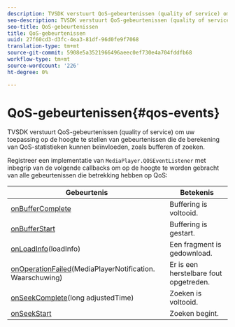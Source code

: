 ```yaml
---
description: TVSDK verstuurt QoS-gebeurtenissen (quality of service) om uw toepassing op de hoogte te stellen van gebeurtenissen die de berekening van QoS-statistieken kunnen beïnvloeden, zoals bufferen of zoeken.
seo-description: TVSDK verstuurt QoS-gebeurtenissen (quality of service) om uw toepassing op de hoogte te stellen van gebeurtenissen die de berekening van QoS-statistieken kunnen beïnvloeden, zoals bufferen of zoeken.
seo-title: QoS-gebeurtenissen
title: QoS-gebeurtenissen
uuid: 27f60cd3-d3fc-4ea3-81df-96d0fe9f7068
translation-type: tm+mt
source-git-commit: 5908e5a3521966496aeec0ef730e4a704fddfb68
workflow-type: tm+mt
source-wordcount: '226'
ht-degree: 0%

---
```



# QoS-gebeurtenissen{#qos-events}

TVSDK verstuurt QoS-gebeurtenissen (quality of service) om uw toepassing op de hoogte te stellen van gebeurtenissen die de berekening van QoS-statistieken kunnen beïnvloeden, zoals bufferen of zoeken.

Registreer een implementatie van `MediaPlayer.QOSEventListener` met inbegrip van de volgende callbacks om op de hoogte te worden gebracht van alle gebeurtenissen die betrekking hebben op QoS:

| Gebeurtenis | Betekenis |
|---|---|
| [onBufferComplete](https://help.adobe.com/en_US/primetime/api/psdk/javadoc_1.4/com/adobe/mediacore/MediaPlayer.QOSEventListener.html#onBufferComplete()) | Buffering is voltooid. |
| [onBufferStart](https://help.adobe.com/en_US/primetime/api/psdk/javadoc_1.4/com/adobe/mediacore/MediaPlayer.QOSEventListener.html#onBufferStart()) | Buffering is gestart. |
| [onLoadInfo](https://help.adobe.com/en_US/primetime/api/psdk/javadoc_1.4/com/adobe/mediacore/MediaPlayer.QOSEventListener.html#onLoadInfo(com.adobe.mediacore.qos.LoadInfo))(loadInfo) | Een fragment is gedownload. |
| [onOperationFailed](https://help.adobe.com/en_US/primetime/api/psdk/javadoc_1.4/com/adobe/mediacore/MediaPlayer.QOSEventListener.html)(MediaPlayerNotification. [](https://help.adobe.com/en_US/primetime/api/psdk/javadoc_1.4/com/adobe/mediacore/MediaPlayerNotification.Warning.html) Waarschuwing) | Er is een herstelbare fout opgetreden. |
| [onSeekComplete](https://help.adobe.com/en_US/primetime/api/psdk/javadoc_1.4/com/adobe/mediacore/MediaPlayer.QOSEventListener.html#onSeekComplete(long))(long adjustedTime) | Zoeken is voltooid. |
| [onSeekStart](https://help.adobe.com/en_US/primetime/api/psdk/javadoc_1.4/com/adobe/mediacore/MediaPlayer.QOSEventListener.html#onSeekStart()) | Zoeken begint. |
